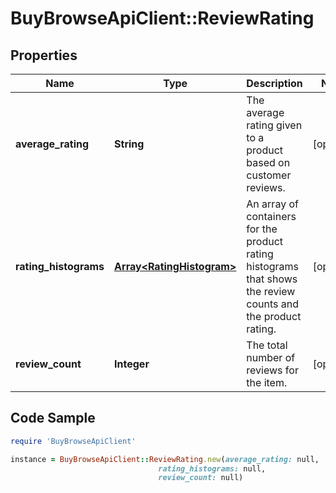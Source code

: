 # BuyBrowseApiClient::ReviewRating

## Properties

Name | Type | Description | Notes
------------ | ------------- | ------------- | -------------
**average_rating** | **String** | The average rating given to a product based on customer reviews. | [optional] 
**rating_histograms** | [**Array&lt;RatingHistogram&gt;**](RatingHistogram.md) | An array of containers for the product rating histograms that shows the review counts and the product rating. | [optional] 
**review_count** | **Integer** | The total number of reviews for the item. | [optional] 

## Code Sample

```ruby
require 'BuyBrowseApiClient'

instance = BuyBrowseApiClient::ReviewRating.new(average_rating: null,
                                 rating_histograms: null,
                                 review_count: null)
```


